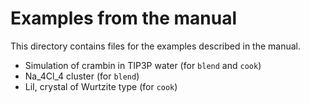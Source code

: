 # Examples from the manual

This directory contains files for the examples described in the manual.

* Simulation of crambin in TIP3P water (for `blend` and `cook`)
* Na_4Cl_4 cluster (for `blend`)
* LiI, crystal of Wurtzite type (for `cook`)
